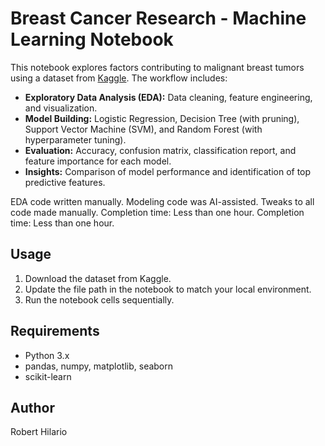 # Breast Cancer Research - Machine Learning Notebook

This notebook explores factors contributing to malignant breast tumors using a dataset from [Kaggle](https://www.kaggle.com/datasets/wasiqaliyasir/breast-cancer-dataset). The workflow includes:

- **Exploratory Data Analysis (EDA):** Data cleaning, feature engineering, and visualization.
- **Model Building:** Logistic Regression, Decision Tree (with pruning), Support Vector Machine (SVM), and Random Forest (with hyperparameter tuning).
- **Evaluation:** Accuracy, confusion matrix, classification report, and feature importance for each model.
- **Insights:** Comparison of model performance and identification of top predictive features.

EDA code written manually. Modeling code was AI-assisted. Tweaks to all code made manually. Completion time: Less than one hour. 
Completion time: Less than one hour.

## Usage

1. Download the dataset from Kaggle.
2. Update the file path in the notebook to match your local environment.
3. Run the notebook cells sequentially.

## Requirements

- Python 3.x
- pandas, numpy, matplotlib, seaborn
- scikit-learn

## Author

Robert Hilario